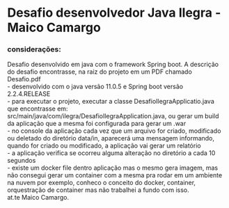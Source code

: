 # Desafio desenvolvedor Java Ilegra - Maico Camargo

### considerações:
Desafio desenvolvido em java  com o framework  Spring boot.
A descrição do desafio encontrasse, na raiz do projeto em um PDF chamado Desafio.pdf<br>
    - desenvolvido com o java versão 11.0.5 e Spring boot versão 2.2.4.RELEASE<br>
    - para executar o projeto, executar a classe DesafioIlegraApplicatio.java que encontrasse em: src/main/java/com/ilegra/DesafioIlegraApplication.java, 
       ou gerar um build da aplicação que a mesma foi configurada para gerar um .war<br>
    - no console da aplicação cada vez que um arquivo for criado, modificado ou deletado do diretório data/in, aparecerá uma mensagem informando, quando for criado ou modificado, a aplicação vai gerar um relatório<br>
    - a aplicação verifica se ocorreu alguma alteração no diretório a cada 10 segundos<br>
    - existe um docker file dentro aplicação mas o mesmo gera imagem, mas não consegui gerar um container com a mesma pra rodar em um ambiente na nuvem por exemplo, conheco o conceito do docker, container, orquestração de container mas não trabalhei a fundo com isso.<br>
at.te Maico Camargo.

